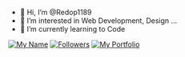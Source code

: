 - 👋 Hi, I’m @Redop1189
- 👀 I’m interested in Web Development, Design ...
- 🌱 I’m currently learning to Code
<!---
- 💞️ I’m looking to collaborate on ...
- 📫 How to reach me ...

Redop1189/Redop1189 is a ✨ special ✨ repository because its `README.md` (this file) appears on your GitHub profile.
You can click the Preview link to take a look at your changes.
--->

[![My Name](https://img.shields.io/badge/Name-Redop1189%20-orange)](https://github.com/Redop1189/Redop1189)   [![Followers](https://img.shields.io/github/followers/Redop1189?style=social)](https://github.com/Redop1189/Redop1189)
[![My Portfolio](https://img.shields.io/badge/Visit%20Portfolio-Redop1189%20-red)](https://redop1189.github.io/Folio/)
